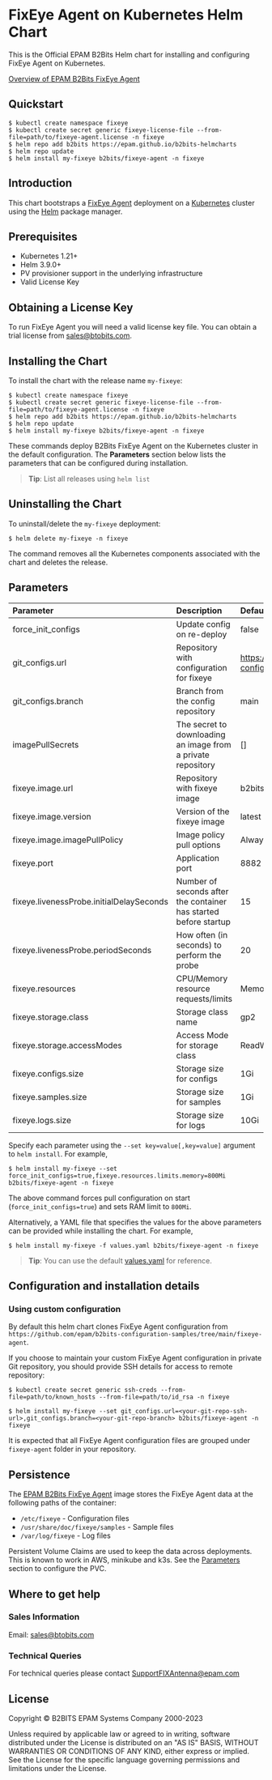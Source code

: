 # FixEye Agent on Kubernetes Helm Chart

This is the Official EPAM B2Bits Helm chart for installing and configuring FixEye Agent on Kubernetes.

[Overview of EPAM B2Bits FixEye Agent](https://www.b2bits.com/trading_solutions/fix_log_analyzers)

## Quickstart

```
$ kubectl create namespace fixeye
$ kubectl create secret generic fixeye-license-file --from-file=path/to/fixeye-agent.license -n fixeye
$ helm repo add b2bits https://epam.github.io/b2bits-helmcharts
$ helm repo update
$ helm install my-fixeye b2bits/fixeye-agent -n fixeye
```

## Introduction

This chart bootstraps a [FixEye Agent](https://www.b2bits.com/trading_solutions/fix_log_analyzers) deployment on a [Kubernetes](https://kubernetes.io) cluster using the [Helm](https://helm.sh) package manager.

## Prerequisites

- Kubernetes 1.21+
- Helm 3.9.0+
- PV provisioner support in the underlying infrastructure
- Valid License Key

## Obtaining a License Key

To run FixEye Agent you will need a valid license key file. You can obtain a trial license from sales@btobits.com.

## Installing the Chart

To install the chart with the release name `my-fixeye`:

```
$ kubectl create namespace fixeye
$ kubectl create secret generic fixeye-license-file --from-file=path/to/fixeye-agent.license -n fixeye
$ helm repo add b2bits https://epam.github.io/b2bits-helmcharts
$ helm repo update
$ helm install my-fixeye b2bits/fixeye-agent -n fixeye
```

These commands deploy B2Bits FixEye Agent on the Kubernetes cluster in the default configuration. The **Parameters** section below lists the parameters that can be configured during installation.

> **Tip**: List all releases using `helm list`

## Uninstalling the Chart

To uninstall/delete the `my-fixeye` deployment:

```
$ helm delete my-fixeye -n fixeye
```

The command removes all the Kubernetes components associated with the chart and deletes the release.

## Parameters

| Parameter                                 | Description                                                      | Default                                                  |
| :---------------------------------------- | :--------------------------------------------------------------- | :------------------------------------------------------- |
| force_init_configs                        | Update config on re-deploy                                       | false                                                    |
| git_configs.url                           | Repository with configuration for fixeye                         | https://github.com/epam/b2bits-configuration-samples.git |
| git_configs.branch                        | Branch from the config repository                                | main                                                     |
| imagePullSecrets                          | The secret to downloading an image from a private repository     | []                                                       |
| fixeye.image.url                          | Repository with fixeye image                                     | b2bitsepam/fixeye-agent                                  |
| fixeye.image.version                      | Version of the fixeye image                                      | latest                                                   |
| fixeye.image.imagePullPolicy              | Image policy pull options                                        | Always                                                   |
| fixeye.port                               | Application port                                                 | 8882                                                     |
| fixeye.livenessProbe.initialDelaySeconds  | Number of seconds after the container has started before startup | 15                                                       |
| fixeye.livenessProbe.periodSeconds        | How often (in seconds) to perform the probe                      | 20                                                       |
| fixeye.resources                          | CPU/Memory resource requests/limits                              | Memory: 500Mi, CPU: 500m                                 |
| fixeye.storage.class                      | Storage class name                                               | gp2                                                      |
| fixeye.storage.accessModes                | Access Mode for storage class                                    | ReadWriteOnce                                            |
| fixeye.configs.size                       | Storage size for configs                                         | 1Gi                                                      |
| fixeye.samples.size                       | Storage size for samples                                         | 1Gi                                                      |
| fixeye.logs.size                          | Storage size for logs                                            | 10Gi                                                     |

Specify each parameter using the `--set key=value[,key=value]` argument to `helm install`. For example,

```console
$ helm install my-fixeye --set force_init_configs=true,fixeye.resources.limits.memory=800Mi b2bits/fixeye-agent -n fixeye
```

The above command forces pull configuration on start (`force_init_configs=true`) and sets RAM limit to `800Mi`.

Alternatively, a YAML file that specifies the values for the above parameters can be provided while installing the chart. For example,

```console
$ helm install my-fixeye -f values.yaml b2bits/fixeye-agent -n fixeye
```

> **Tip**: You can use the default [values.yaml](values.yaml) for reference.

## Configuration and installation details

### Using custom configuration

By default this helm chart clones FixEye Agent configuration from `https://github.com/epam/b2bits-configuration-samples/tree/main/fixeye-agent`.

If you choose to maintain your custom FixEye Agent configuration in private Git repository, you should provide SSH details for access to remote repository:

```
$ kubectl create secret generic ssh-creds --from-file=path/to/known_hosts --from-file=path/to/id_rsa -n fixeye
```

```
$ helm install my-fixeye --set git_configs.url=<your-git-repo-ssh-url>,git_configs.branch=<your-git-repo-branch> b2bits/fixeye-agent -n fixeye
```

It is expected that all FixEye Agent configuration files are grouped under `fixeye-agent` folder in your repository.

## Persistence

The [EPAM B2Bits FixEye Agent](https://hub.docker.com/r/b2bitsepam/fixeye-agent) image stores the FixEye Agent data at the following paths of the container:

- `/etc/fixeye` - Configuration files
- `/usr/share/doc/fixeye/samples` - Sample files
- `/var/log/fixeye` - Log files

Persistent Volume Claims are used to keep the data across deployments. This is known to work in AWS, minikube and k3s.
See the [Parameters](#parameters) section to configure the PVC.

## Where to get help

### Sales Information

Email: [sales@btobits.com](mailto:sales@b2bits.com)

### Technical Queries

For technical queries please contact [SupportFIXAntenna@epam.com](mailto:SupportFIXAntenna@epam.com)

## License

Copyright © B2BITS EPAM Systems Company 2000-2023

Unless required by applicable law or agreed to in writing, software distributed under the License is distributed on an "AS IS" BASIS, WITHOUT WARRANTIES OR CONDITIONS OF ANY KIND, either express or implied. See the License for the specific language governing permissions and limitations under the License.
